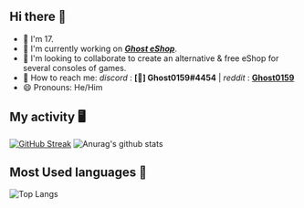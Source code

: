 ## Hi there 👋

- 🍰 I'm 17.
- 🔭 I'm currently working on **_[Ghost eShop](https://ghosteshop.com)_**.
- 👯 I'm looking to collaborate to create an alternative & free eShop for several consoles of games.
- 📮 How to reach me:  _discord_ : **[👻] Ghost0159#4454** | _reddit_ : **[Ghost0159](https://www.reddit.com/user/Ghost0159)**
- 😄 Pronouns: He/Him


## My activity 🖥️ 

[![GitHub Streak](https://github-readme-streak-stats.herokuapp.com?user=Ghost0159&theme=tokyonight&date_format=M%20j%5B%2C%20Y%5D)](https://git.io/streak-stats) 
![Anurag's github stats](https://github-readme-stats.vercel.app/api?username=ghost0159&show_icons=true&locale=en&count_private=true&bg_color=ffffff,F9F9F9)


## Most Used languages 📝

![Top Langs](https://github-readme-stats.vercel.app/api/top-langs/?username=ghost0159&locale=en)
